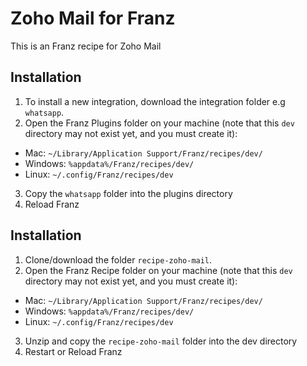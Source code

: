 # Zoho Mail for Franz

This is an Franz recipe for Zoho Mail

## Installation

1. To install a new integration, download the integration folder e.g `whatsapp`.
2. Open the Franz Plugins folder on your machine (note that this `dev` directory may not exist yet, and you must create it):

- Mac: `~/Library/Application Support/Franz/recipes/dev/`
- Windows: `%appdata%/Franz/recipes/dev/`
- Linux: `~/.config/Franz/recipes/dev`

3. Copy the `whatsapp` folder into the plugins directory
4. Reload Franz

## Installation

1. Clone/download the folder `recipe-zoho-mail`.
2. Open the Franz Recipe folder on your machine (note that this `dev` directory may not exist yet, and you must create it):

- Mac: `~/Library/Application Support/Franz/recipes/dev/`
- Windows: `%appdata%/Franz/recipes/dev/`
- Linux: `~/.config/Franz/recipes/dev`

3. Unzip and copy the `recipe-zoho-mail` folder into the dev directory
4. Restart or Reload Franz

